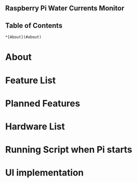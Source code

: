 ## Raspberry Pi Water Currents Monitor

## Table of Contents
    *[About](#about)
    

# About

# Feature List

# Planned Features

# Hardware List

# Running Script when Pi starts

# UI implementation